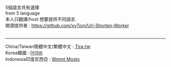 5個語言共有選擇<br>
from 5 language<br>
本人只翻譯/host 想要提供不同語言.<br>
開源提供者 : https://github.com/xyTom/Url-Shorten-Worker<br><br>

-------------------------------------------------------------

China/Taiwan簡體中文/繁體中文 : [Tira-tw](https://github.com/tira-tw) <br>
Korea韓國 : [아이바](https://steamcommunity.com/id/yelnya/) <br>
Indonesia印度尼西亞 : [Wmmt Mosto](https://www.facebook.com/100075041294054/)
